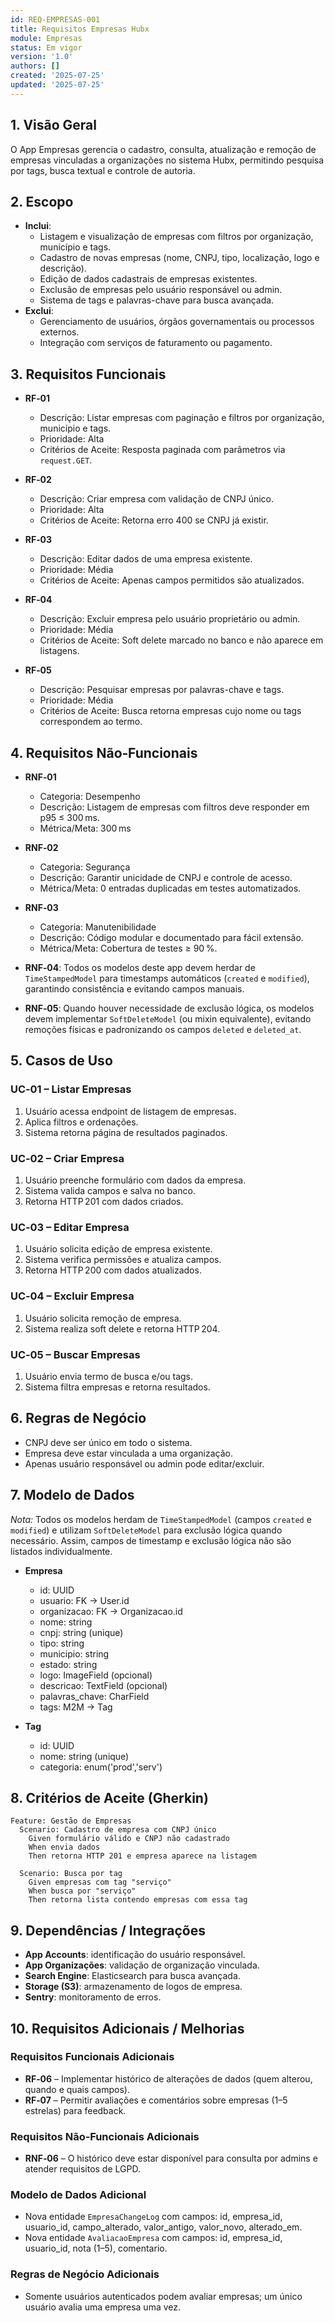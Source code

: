 ```yaml
---
id: REQ-EMPRESAS-001
title: Requisitos Empresas Hubx
module: Empresas
status: Em vigor
version: '1.0'
authors: []
created: '2025-07-25'
updated: '2025-07-25'
---
```


## 1. Visão Geral

O App Empresas gerencia o cadastro, consulta, atualização e remoção de empresas vinculadas a organizações no sistema Hubx, permitindo pesquisa por tags, busca textual e controle de autoria.


## 2. Escopo


- **Inclui**:
  - Listagem e visualização de empresas com filtros por organização, município e tags.  
  - Cadastro de novas empresas (nome, CNPJ, tipo, localização, logo e descrição).  
  - Edição de dados cadastrais de empresas existentes.  
  - Exclusão de empresas pelo usuário responsável ou admin.  
  - Sistema de tags e palavras-chave para busca avançada.  
- **Exclui**:
  - Gerenciamento de usuários, órgãos governamentais ou processos externos.  
  - Integração com serviços de faturamento ou pagamento.


## 3. Requisitos Funcionais

- **RF‑01**
  - Descrição: Listar empresas com paginação e filtros por organização, município e tags.
  - Prioridade: Alta
  - Critérios de Aceite: Resposta paginada com parâmetros via `request.GET`.

- **RF‑02**
  - Descrição: Criar empresa com validação de CNPJ único.
  - Prioridade: Alta
  - Critérios de Aceite: Retorna erro 400 se CNPJ já existir.

- **RF‑03**
  - Descrição: Editar dados de uma empresa existente.
  - Prioridade: Média
  - Critérios de Aceite: Apenas campos permitidos são atualizados.

- **RF‑04**
  - Descrição: Excluir empresa pelo usuário proprietário ou admin.
  - Prioridade: Média
  - Critérios de Aceite: Soft delete marcado no banco e não aparece em listagens.

- **RF‑05**
  - Descrição: Pesquisar empresas por palavras-chave e tags.
  - Prioridade: Média
  - Critérios de Aceite: Busca retorna empresas cujo nome ou tags correspondem ao termo.


## 4. Requisitos Não‑Funcionais

- **RNF‑01**
  - Categoria: Desempenho
  - Descrição: Listagem de empresas com filtros deve responder em p95 ≤ 300 ms.
  - Métrica/Meta: 300 ms

- **RNF‑02**
  - Categoria: Segurança
  - Descrição: Garantir unicidade de CNPJ e controle de acesso.
  - Métrica/Meta: 0 entradas duplicadas em testes automatizados.

- **RNF‑03**
  - Categoria: Manutenibilidade
  - Descrição: Código modular e documentado para fácil extensão.
  - Métrica/Meta: Cobertura de testes ≥ 90 %.


- **RNF‑04**: Todos os modelos deste app devem herdar de `TimeStampedModel` para timestamps automáticos (`created` e `modified`), garantindo consistência e evitando campos manuais.
- **RNF‑05**: Quando houver necessidade de exclusão lógica, os modelos devem implementar `SoftDeleteModel` (ou mixin equivalente), evitando remoções físicas e padronizando os campos `deleted` e `deleted_at`.


## 5. Casos de Uso

### UC‑01 – Listar Empresas
1. Usuário acessa endpoint de listagem de empresas.  
2. Aplica filtros e ordenações.  
3. Sistema retorna página de resultados paginados.

### UC‑02 – Criar Empresa
1. Usuário preenche formulário com dados da empresa.  
2. Sistema valida campos e salva no banco.  
3. Retorna HTTP 201 com dados criados.

### UC‑03 – Editar Empresa
1. Usuário solicita edição de empresa existente.  
2. Sistema verifica permissões e atualiza campos.  
3. Retorna HTTP 200 com dados atualizados.

### UC‑04 – Excluir Empresa
1. Usuário solicita remoção de empresa.  
2. Sistema realiza soft delete e retorna HTTP 204.

### UC‑05 – Buscar Empresas
1. Usuário envia termo de busca e/ou tags.  
2. Sistema filtra empresas e retorna resultados.


## 6. Regras de Negócio


- CNPJ deve ser único em todo o sistema.  
- Empresa deve estar vinculada a uma organização.  
- Apenas usuário responsável ou admin pode editar/excluir.


## 7. Modelo de Dados


*Nota:* Todos os modelos herdam de `TimeStampedModel` (campos `created` e `modified`) e utilizam `SoftDeleteModel` para exclusão lógica quando necessário. Assim, campos de timestamp e exclusão lógica não são listados individualmente.

- **Empresa**  
  - id: UUID  
  - usuario: FK → User.id  
  - organizacao: FK → Organizacao.id  
  - nome: string  
  - cnpj: string (unique)  
  - tipo: string  
  - municipio: string  
  - estado: string  
  - logo: ImageField (opcional)  
  - descricao: TextField (opcional)  
  - palavras_chave: CharField  
  - tags: M2M → Tag  

- **Tag**  
  - id: UUID  
  - nome: string (unique)  
  - categoria: enum('prod','serv')


## 8. Critérios de Aceite (Gherkin)


```gherkin
Feature: Gestão de Empresas
  Scenario: Cadastro de empresa com CNPJ único
    Given formulário válido e CNPJ não cadastrado
    When envia dados
    Then retorna HTTP 201 e empresa aparece na listagem

  Scenario: Busca por tag
    Given empresas com tag "serviço"
    When busca por "serviço"
    Then retorna lista contendo empresas com essa tag
```


## 9. Dependências / Integrações


- **App Accounts**: identificação do usuário responsável.  
- **App Organizações**: validação de organização vinculada.  
- **Search Engine**: Elasticsearch para busca avançada.  
- **Storage (S3)**: armazenamento de logos de empresa.  
- **Sentry**: monitoramento de erros.


## 10. Requisitos Adicionais / Melhorias

### Requisitos Funcionais Adicionais
- **RF‑06** – Implementar histórico de alterações de dados (quem alterou, quando e quais campos).  
- **RF‑07** – Permitir avaliações e comentários sobre empresas (1–5 estrelas) para feedback.  

### Requisitos Não‑Funcionais Adicionais
- **RNF‑06** – O histórico deve estar disponível para consulta por admins e atender requisitos de LGPD.  

### Modelo de Dados Adicional
- Nova entidade `EmpresaChangeLog` com campos: id, empresa_id, usuario_id, campo_alterado, valor_antigo, valor_novo, alterado_em.  
- Nova entidade `AvaliacaoEmpresa` com campos: id, empresa_id, usuario_id, nota (1–5), comentario.  

### Regras de Negócio Adicionais
- Somente usuários autenticados podem avaliar empresas; um único usuário avalia uma empresa uma vez.
